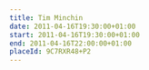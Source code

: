 ```yaml
---
title: Tim Minchin
date: 2011-04-16T19:30:00+01:00
start: 2011-04-16T19:30:00+01:00
end: 2011-04-16T22:00:00+01:00
placeId: 9C7RXR48+P2
---
```


